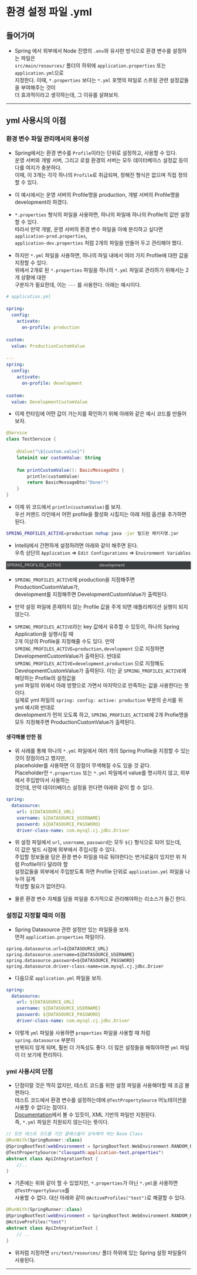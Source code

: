 # 환경 설정 파일 .yml

<h2>들어가며</h2>

- Spring 에서 외부에서 Node 진영의 `.env`와 유사한 방식으로 환경 변수를 설정하는 파일은  
  `src/main/resources/` 폴더의 하위에 `application.properties` 또는 `application.yml`으로  
  지정한다. 이때, `*.properties` 보다는 `*.yml` 포맷의 파일로 스프링 관련 설정값들을 부여해주는 것이  
  더 효과적이라고 생각하는데, 그 이유를 살펴보자.

<hr/>

<h2>yml 사용시의 이점</h2>

<h3>환경 변수 파일 관리에서의 용이성</h3>

- Spring에서는 환경 변수를 `Profile`이라는 단위로 설정하고, 사용할 수 있다.  
  운영 서버와 개발 서버, 그리고 로컬 환경의 서버는 모두 데이터베이스 설정값 등이 다를 여지가 충분하다.  
  이때, 이 3개는 각각 하나의 `Profile`로 취급되며, 정해진 형식은 없으며 직접 정의할 수 있다.

- 이 예시에서는 운영 서버의 Profile명을 production, 개발 서버의 Profile명을 development라 하겠다.

- `*.properties` 형식의 파일을 사용하면, 하나의 파일에 하나의 Profile의 값만 설정할 수 있다.  
  따라서 만약 개발, 운영 서버의 환경 변수 파일을 아예 분리하고 싶다면 `application-prod.properties`,  
  `application-dev.properties` 처럼 2개의 파일을 만들어 두고 관리해야 했다.

- 하지만 `*.yml` 파일을 사용하면, 하나의 파일 내에서 여러 가지 Profile에 대한 값을 지정할 수 있다.  
  위에서 2개로 된 `*.properties` 파일을 하나의 `*.yml` 파일로 관리하기 위해서는 2개 상황에 대한  
  구분자가 필요한데, 이는 `---` 를 사용한다. 아래는 예시이다.

```yml
# application.yml

spring:
  config:
    activate:
      on-profile: production

custom:
  value: ProductionCustomValue

---
spring:
  config:
    activate:
      on-profile: development

custom:
  value: DevelopmentCustomValue
```

- 이제 런타임에 어떤 값이 가는지를 확인하기 위해 아래와 같은 예시 코드를 만들어보자.

```kt
@Service
class TestService {

    @Value("\${custom.value}")
    lateinit var customValue: String

    fun printCustomValue(): BasicMessageDto {
        println(customValue)
        return BasicMessageDto("Done!")
    }
}
```

- 이제 위 코드에서 `println(customValue)`를 보자.  
  우선 커맨드 라인에서 어떤 profile을 활성화 시킬지는 아래 처럼 옵션을 추가하면 된다.

```sh
SPRING_PROFILES_ACTIVE=production nohup java -jar 빌드된 패키지명.jar
```

- Intellij에서 간편하게 설정하려면 아래와 같이 해주면 된다.  
  우측 상단의 `Application` => `Edit Configurations` => `Environment Variables`

![picture 1](../../images/0519215ec9709fa54e856580e1970db9e117ba48a990621179cc3f3f1f5342d5.png)

- `SPRING_PROFILES_ACTIVE`에 production을 지정해주면 ProductionCustomValue가,  
  development를 지정해주면 DevelopmentCustomValue가 출력된다.

- 만약 설정 파일에 존재하지 않는 Profile 값을 주게 되면 애플리케이션 실행이 되지 않는다.

- `SPRING_PROFILES_ACTIVE`라는 key 값에서 유추할 수 있듯이, 하나의 Spring Application을 실행시킬 때  
  2개 이상의 Profile을 지정해줄 수도 있다. 만약 `SPRING_PROFILES_ACTIVE=production,development` 으로 지정하면  
  DevelopmentCustomValue가 출력된다. 반대로 `SPRING_PROFILES_ACTIVE=development,production` 으로 지정해도  
  DevelopmentCustomValue가 출력된다. 이는 곧 `SPRING_PROFILES_ACTIVE`에 해당하는 Profile의 설정값을  
  yml 파일의 위에서 아래 방향으로 가면서 마지막으로 만족하는 값을 사용한다는 뜻이다.  
  실제로 yml 파일의 `spring: config: active: production` 부분의 순서를 위 yml 예시와 반대로  
  development가 먼저 오도록 하고, `SPRING_PROFILES_ACTIVE`에 2개 Profie명을 모두 지정해주면
  ProductionCustomValue가 출력된다.

<h4>생각해볼 만한 점</h4>

- 위 사례를 통해 하나의 `*.yml` 파일에서 여러 개의 Spring Profile을 지정할 수 있는것이 장점이라고 했지만,  
  placeholder를 사용하면 이 장점이 무색해질 수도 있을 것 같다.  
  Placeholder란 `*.properties` 또는 `*.yml` 파일에서 value를 명시하지 않고, 외부에서 주입받아서 사용하는  
  것인데, 만약 데이터베이스 설정을 한다면 아래와 같이 할 수 있다.

```yml
spring:
  datasource:
    url: ${DATASOURCE_URL}
    username: ${DATASOURCE_USERNAME}
    password: ${DATASOURCE_PASSWORD}
    driver-class-name: com.mysql.cj.jdbc.Driver
```

- 위 설정 파일에서 `url`, `username`, `password`는 모두 `${}` 형식으로 되어 있는데,  
  이 값은 빌드 시점에 외부에서 주입시킬 수 있다.  
  주입할 정보들을 담은 환경 변수 파일을 따로 둬야한다는 번거로움이 있지만 위 처럼 Profile마다 달라야 할  
  설정값들을 외부에서 주입받도록 하면 Profile 단위로 `application.yml` 파일을 나누어 길게  
  작성할 필요가 없어진다.

- 물론 환경 변수 자체를 담을 파일을 추가적으로 관리해야하는 리소스가 들긴 한다.

<h3>설정값 지정할 때의 이점</h3>

- Spring Datasource 관련 설정만 있는 파일들을 보자.  
  먼저 `application.properties` 파일이다.

```properties
spring.datasource.url=${DATASOURCE_URL}
spring.datasource.username=${DATASOURCE_USERNAME}
spring.datasource.password=${DATASOURCE_PASSWORD}
spring.datasource.driver-class-name=com.mysql.cj.jdbc.Driver
```

- 다음으로 `application.yml` 파일을 보자.

```yml
spring:
  datasource:
    url: ${DATASOURCE_URL}
    username: ${DATASOURCE_USERNAME}
    password: ${DATASOURCE_PASSWORD}
    driver-class-name: com.mysql.cj.jdbc.Driver
```

- 이렇게 `yml` 파일을 사용하면 `properties` 파일을 사용할 때 처럼 `spring.datasource` 부분이  
  반복되지 않게 되며, 훨씬 더 가독성도 좋다. 더 많은 설정들을 해줘야하면 `yml` 파일이 더 보기에 편리하다.

<h3>yml 사용시의 단점</h3>

- 단점이랄 것은 딱히 없지만, 테스트 코드를 위한 설정 파일을 사용해야할 때 조금 불편하다.  
  테스트 코드에서 환경 변수를 설정하는데에 `@TestPropertySource` 어노테이션을 사용할 수 없다는 점이다.  
  <a href="https://docs.spring.io/spring-framework/docs/4.1.0.RC2_to_4.1.0.RELEASE/Spring%20Framework%204.1.0.RELEASE/org/springframework/test/context/TestPropertySource.html">Documentation</a>에서 볼 수 있듯이, XML 기반의 파일만 지원된다.  
  즉, `*.yml` 파일은 지원되지 않는다는 뜻이다.

```kt
// 모든 테스트 코드를 가진 클래스들이 상속해야 하는 Base Class
@RunWith(SpringRunner::class)
@SpringBootTest(webEnvironment = SpringBootTest.WebEnvironment.RANDOM_PORT)
@TestPropertySource("classpath:application-test.properties")
abstract class ApiIntegrationTest {
	//..
}
```

- 기존에는 위와 같이 할 수 있었지만, `*.properties`가 아닌 `*.yml`을 사용하면 `@TestPropertySource`를  
  사용할 수 없다. 대신 아래와 같이 `@ActiveProfiles("test")`로 해결할 수 있다.

```kt
@RunWith(SpringRunner::class)
@SpringBootTest(webEnvironment = SpringBootTest.WebEnvironment.RANDOM_PORT)
@ActiveProfiles("test")
abstract class ApiIntegrationTest {
	// ..
}
```

- 위처럼 지정하면 `src/test/resources/` 폴더 하위에 있는 Spring 설정 파일들이 사용된다.

<hr/>
